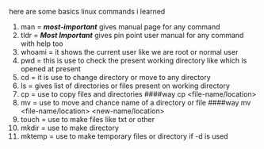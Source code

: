 here are some basics linux commands i learned 
1. man = ***most-important*** gives manual page for any command 
2. tldr = ***Most Important*** gives pin point user manual for any command with help too 
3. whoami = it shows the current user like we are root or normal user 
4. pwd = this is use to check the present working directory like which is opened at present
5. cd = it is use to change directory or move to any directory 
6. ls = gives list of directories or files present on working directory 
7. cp = use to copy files and directories
####way cp <file-name/location> <new-file-location>
8. mv = use to move and chance name of a directory or file
####way mv <file-name/location> <new-name/location>
9. touch = use to make files like txt or other 
10. mkdir = use to make directory 
11. mktemp = use to make temporary files or directory if -d is used 


